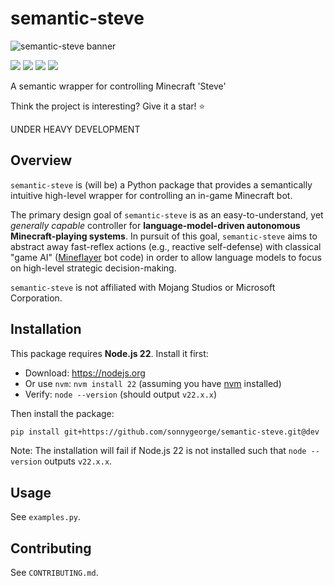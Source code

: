 # semantic-steve

![semantic-steve banner](https://i.imgur.com/omL5Fax.png)

<div align="left">
	<img src="https://img.shields.io/badge/status-under%20development-orange"/></a>
	<a href="https://github.com/sonnygeorge/semantic-steve/LICENSE"><img src="https://img.shields.io/badge/License-MIT-blue"/></a>
    <a href="https://github.com/psf/black"><img src="https://img.shields.io/badge/code_style-black-000000.svg"/></a>
    <a href="https://github.com/prettier/prettier"><img src="https://img.shields.io/badge/code_style-prettier-ff69b4.svg?style=flat-square"/></a>
</div>

A semantic wrapper for controlling Minecraft 'Steve'

Think the project is interesting? Give it a star! ⭐

UNDER HEAVY DEVELOPMENT

## Overview

`semantic-steve` is (will be) a Python package that provides a semantically intuitive high-level wrapper for controlling an in-game Minecraft bot.

The primary design goal of `semantic-steve` is as an easy-to-understand, yet _generally capable_ controller for **language-model-driven autonomous Minecraft-playing systems**. In pursuit of this goal, `semantic-steve` aims to abstract away fast-reflex actions (e.g., reactive self-defense) with classical "game AI" ([Mineflayer](https://github.com/PrismarineJS/mineflayer) bot code) in order to allow language models to focus on high-level strategic decision-making.

`semantic-steve` is not affiliated with Mojang Studios or Microsoft Corporation.

## Installation

This package requires **Node.js 22**. Install it first:

- Download: https://nodejs.org
- Or use `nvm`: `nvm install 22` (assuming you have [nvm](https://github.com/nvm-sh/nvm) installed)
- Verify: `node --version` (should output `v22.x.x`)

Then install the package:

```bash
pip install git+https://github.com/sonnygeorge/semantic-steve.git@dev
```

Note: The installation will fail if Node.js 22 is not installed such that `node --version` outputs `v22.x.x`.

## Usage

See `examples.py`.

## Contributing

See `CONTRIBUTING.md`.

```

```
